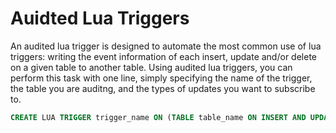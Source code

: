# Auidted Lua Triggers

An audited lua trigger is designed to automate the most common use of lua triggers: writing the event information of each insert, update and/or delete on a given table to another table. Using audited lua triggers, you can perform this task with one line, simply specifying the name of the trigger, the table you are auditng, and the types of updates you want to subscribe to.

```sql
CREATE LUA TRIGGER trigger_name ON (TABLE table_name ON INSERT AND UPDATE AND DELETE)
```

